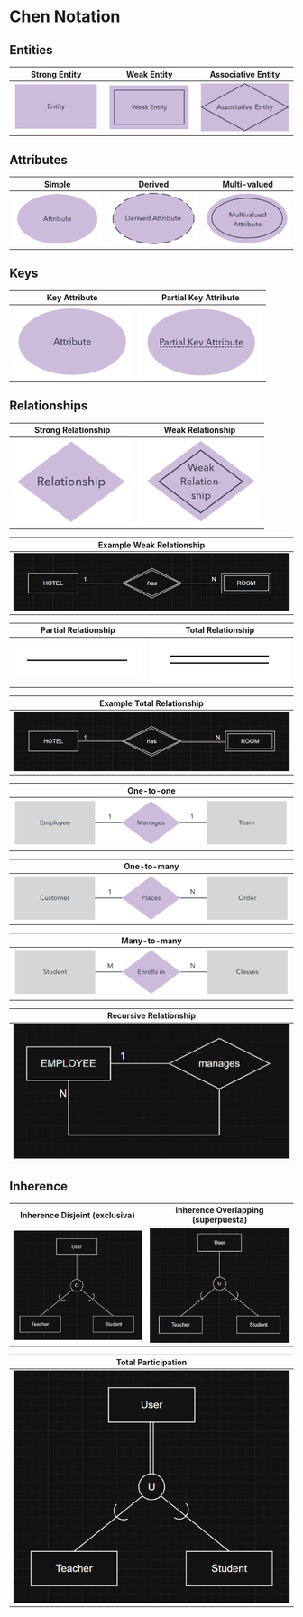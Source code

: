 # Chen Notation

## Entities

|               **Strong Entity**               |               **Weak Entity**               |                  **Associative Entity**                   |
| :-------------------------------------------: | :-----------------------------------------: | :-------------------------------------------------------: |
| ![Week Entity](images/chen_strong_entity.png) | ![Week Entity](images/chen_weak_entity.png) | ![Associative Entity](images/chen_entity_associative.png) |

## Attributes

|                      **Simple**                       |                       **Derived**                       |                        **Multi-valued**                         |
| :---------------------------------------------------: | :-----------------------------------------------------: | :-------------------------------------------------------------: |
| ![Simple Attribute](images/chen_attribute_simple.png) | ![Derived Attribute](images/chen_attribute_derived.png) | ![Multivalued Attribute](images/chen_attribute_multivalued.png) |

## Keys

|                 **Key Attribute**                  |                    **Partial Key Attribute**                    |
| :------------------------------------------------: | :-------------------------------------------------------------: |
| ![Key attribute](images/chen_attribute_simple.png) | ![Partial Key Attribute](images/chen_attribute_partial_key.png) |

## Relationships

|                   **Strong Relationship**                   |                  **Weak Relationship**                  |
| :---------------------------------------------------------: | :-----------------------------------------------------: |
| ![Strong Relationship](images/chen_strong_relationship.png) | ![Week Relationship](images/chen_weak_relationship.png) |

|                  **Example Weak Relationship**                  |
| :-------------------------------------------------------------: |
| ![weak relationship](images/chen_relationship_weak_example.png) |

|                    **Partial Relationship**                     |                    **Total Relationship**                    |
| :-------------------------------------------------------------: | :----------------------------------------------------------: |
| ![mandatory relationship](images/chen_relationship_partial.png) | ![optional relationship](images/chen_relationship_total.png) |

|                  **Example Total Relationship**                  |
| :--------------------------------------------------------------: |
| ![weak relationship](images/chen_relationship_total_example.png) |

|                 **One-to-one**                 |
| :--------------------------------------------: |
| ![chen_one-to-one](images/chen_one-to-one.png) |

|                 **One-to-many**                  |
| :----------------------------------------------: |
| ![chen_one-to-many](images/chen_one-to-many.png) |

|                  **Many-to-many**                  |
| :------------------------------------------------: |
| ![chen_many-to-many](images/chen_many-to-many.png) |

|                **Recursive Relationship**                 |
| :-------------------------------------------------------: |
| ![chen_recursive](images/chen_relationship_recursive.png) |

## Inherence

|           **Inherence Disjoint (exclusiva)**            |         **Inherence Overlapping (superpuesta)**         |
| :-----------------------------------------------------: | :-----------------------------------------------------: |
| ![chen_inherence_disjoint](images/chen_inherence_o.png) | ![chen_inherence_disjoint](images/chen_inherence_u.png) |

|                 **Total Participation**                  |
| :------------------------------------------------------: |
| ![chen_inherence_total](images/chen_inherence_total.png) |
